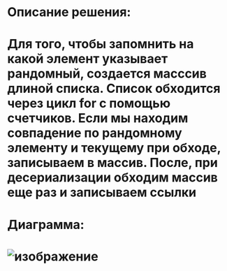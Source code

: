 <h1>Описание решения:<h1>
Для того, чтобы запомнить на какой элемент указывает рандомный, создается масссив длиной списка. Список обходится через цикл for с помощью счетчиков. Если мы находим совпадение по рандомному элементу и текущему при обходе, записываем в массив. После, при десериализации обходим массив еще раз и записываем ссылки

<h1>Диаграмма:<h1>

![изображение](https://user-images.githubusercontent.com/48532279/222973578-1f74eac6-b2b9-4f54-b01f-acb9a4996579.png)
